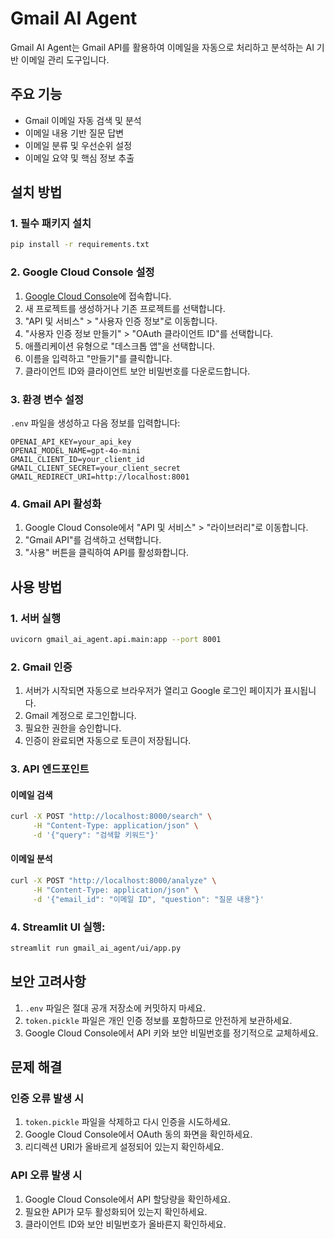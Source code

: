 # Gmail AI Agent

Gmail AI Agent는 Gmail API를 활용하여 이메일을 자동으로 처리하고 분석하는 AI 기반 이메일 관리 도구입니다.

## 주요 기능

- Gmail 이메일 자동 검색 및 분석
- 이메일 내용 기반 질문 답변
- 이메일 분류 및 우선순위 설정
- 이메일 요약 및 핵심 정보 추출

## 설치 방법

### 1. 필수 패키지 설치

```bash
pip install -r requirements.txt
```

### 2. Google Cloud Console 설정

1. [Google Cloud Console](https://console.cloud.google.com/)에 접속합니다.
2. 새 프로젝트를 생성하거나 기존 프로젝트를 선택합니다.
3. "API 및 서비스" > "사용자 인증 정보"로 이동합니다.
4. "사용자 인증 정보 만들기" > "OAuth 클라이언트 ID"를 선택합니다.
5. 애플리케이션 유형으로 "데스크톱 앱"을 선택합니다.
6. 이름을 입력하고 "만들기"를 클릭합니다.
7. 클라이언트 ID와 클라이언트 보안 비밀번호를 다운로드합니다.

### 3. 환경 변수 설정

`.env` 파일을 생성하고 다음 정보를 입력합니다:

```env
OPENAI_API_KEY=your_api_key
OPENAI_MODEL_NAME=gpt-4o-mini
GMAIL_CLIENT_ID=your_client_id
GMAIL_CLIENT_SECRET=your_client_secret
GMAIL_REDIRECT_URI=http://localhost:8001
```

### 4. Gmail API 활성화

1. Google Cloud Console에서 "API 및 서비스" > "라이브러리"로 이동합니다.
2. "Gmail API"를 검색하고 선택합니다.
3. "사용" 버튼을 클릭하여 API를 활성화합니다.

## 사용 방법

### 1. 서버 실행

```bash
uvicorn gmail_ai_agent.api.main:app --port 8001
```

### 2. Gmail 인증

1. 서버가 시작되면 자동으로 브라우저가 열리고 Google 로그인 페이지가 표시됩니다.
2. Gmail 계정으로 로그인합니다.
3. 필요한 권한을 승인합니다.
4. 인증이 완료되면 자동으로 토큰이 저장됩니다.

### 3. API 엔드포인트

#### 이메일 검색
```bash
curl -X POST "http://localhost:8000/search" \
     -H "Content-Type: application/json" \
     -d '{"query": "검색할 키워드"}'
```

#### 이메일 분석
```bash
curl -X POST "http://localhost:8000/analyze" \
     -H "Content-Type: application/json" \
     -d '{"email_id": "이메일 ID", "question": "질문 내용"}'
```

### 4. Streamlit UI 실행:
```bash
streamlit run gmail_ai_agent/ui/app.py
```

## 보안 고려사항

1. `.env` 파일은 절대 공개 저장소에 커밋하지 마세요.
2. `token.pickle` 파일은 개인 인증 정보를 포함하므로 안전하게 보관하세요.
3. Google Cloud Console에서 API 키와 보안 비밀번호를 정기적으로 교체하세요.

## 문제 해결

### 인증 오류 발생 시

1. `token.pickle` 파일을 삭제하고 다시 인증을 시도하세요.
2. Google Cloud Console에서 OAuth 동의 화면을 확인하세요.
3. 리디렉션 URI가 올바르게 설정되어 있는지 확인하세요.

### API 오류 발생 시

1. Google Cloud Console에서 API 할당량을 확인하세요.
2. 필요한 API가 모두 활성화되어 있는지 확인하세요.
3. 클라이언트 ID와 보안 비밀번호가 올바른지 확인하세요.
